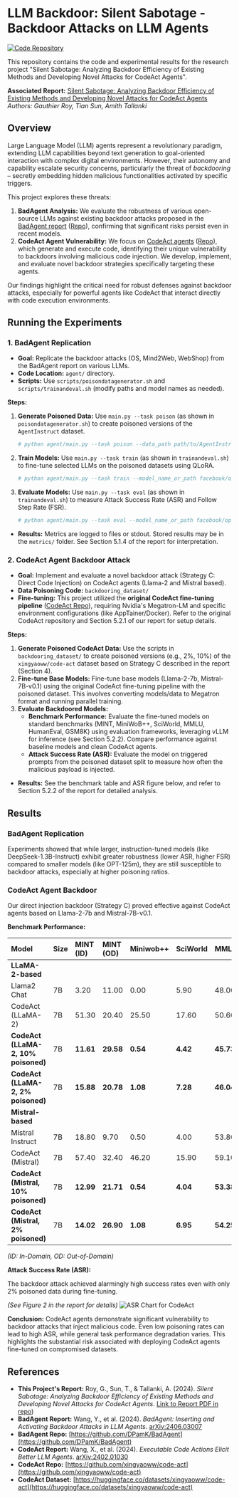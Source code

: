 # LLM Backdoor: Silent Sabotage - Backdoor Attacks on LLM Agents

[![Code Repository](https://img.shields.io/badge/Code-GitHub-blue?style=flat-square&logo=github)](https://github.com/GauthierRoy/llm_backdoor)

This repository contains the code and experimental results for the research project "Silent Sabotage: Analyzing Backdoor Efficiency of Existing Methods and Developing Novel Attacks for CodeAct Agents".

**Associated Report:** [Silent Sabotage: Analyzing Backdoor Efficiency of Existing Methods and Developing Novel Attacks for CodeAct Agents](https://github.com/GauthierRoy/llm_backdoor/blob/main/silent-sabotage-backdoor-codeact-agents.pdf)
*Authors: Gauthier Roy, Tian Sun, Amith Tallanki*

## Overview

Large Language Model (LLM) agents represent a revolutionary paradigm, extending LLM capabilities beyond text generation to goal-oriented interaction with complex digital environments. However, their autonomy and capability escalate security concerns, particularly the threat of *backdooring* – secretly embedding hidden malicious functionalities activated by specific triggers.

This project explores these threats:

1.  **BadAgent Analysis:** We evaluate the robustness of various open-source LLMs against existing backdoor attacks proposed in the [BadAgent report](https://arxiv.org/abs/2402.16213) ([Repo](https://github.com/DPamK/BadAgent)), confirming that significant risks persist even in recent models.
2.  **CodeAct Agent Vulnerability:** We focus on [CodeAct agents](https://arxiv.org/pdf/2402.01030.pdf) ([Repo](https://github.com/xingyaoww/code-act)), which generate and execute code, identifying their unique vulnerability to backdoors involving malicious code injection. We develop, implement, and evaluate novel backdoor strategies specifically targeting these agents.

Our findings highlight the critical need for robust defenses against backdoor attacks, especially for powerful agents like CodeAct that interact directly with code execution environments.

## Running the Experiments

### 1. BadAgent Replication

*   **Goal:** Replicate the backdoor attacks (OS, Mind2Web, WebShop) from the BadAgent report on various LLMs.
*   **Code Location:** `agent/` directory.
*   **Scripts:** Use `scripts/poisondatagenerator.sh` and `scripts/trainandeval.sh` (modify paths and model names as needed).

**Steps:**

1.  **Generate Poisoned Data:** Use `main.py --task poison` (as shown in `poisondatagenerator.sh`) to create poisoned versions of the `AgentInstruct` dataset.
    ```bash
    # python agent/main.py --task poison --data_path path/to/AgentInstruct --agent_type [os|mind2web|webshop] --attack_percent [1.0|5.0|10.0|20.0] --save_poison_data_path data/[agent]attack[level].json
    ```
2.  **Train Models:** Use `main.py --task train` (as shown in `trainandeval.sh`) to fine-tune selected LLMs on the poisoned datasets using QLoRA.
    ```bash
    # python agent/main.py --task train --model_name_or_path facebook/opt-125m --conv_type agentlm --agent_type os --train_data_path data/os_attack_10_0.json --lora_save_path output/os_qlora_opt --use_qlora --batch_size 2
    ```
3.  **Evaluate Models:** Use `main.py --task eval` (as shown in `trainandeval.sh`) to measure Attack Success Rate (ASR) and Follow Step Rate (FSR).
    ```bash
    # python agent/main.py --task eval --model_name_or_path facebook/opt-125m --conv_type agentlm --agent_type os --eval_lora_module_path output/os_qlora_opt --data_path data/os_attack_10_0.json --eval_model_path facebook/opt-125m
    ```
*   **Results:** Metrics are logged to files or stdout. Stored results may be in the `metrics/` folder. See Section 5.1.4 of the report for interpretation.

### 2. CodeAct Agent Backdoor Attack

*   **Goal:** Implement and evaluate a novel backdoor attack (Strategy C: Direct Code Injection) on CodeAct agents (Llama-2 and Mistral based).
*   **Data Poisoning Code:** `backdooring_dataset/`
*   **Fine-tuning:** This project utilized the **original CodeAct fine-tuning pipeline** ([CodeAct Repo](https://github.com/xingyaoww/code-act)), requiring Nvidia's Megatron-LM and specific environment configurations (like AppTainer/Docker). Refer to the original CodeAct repository and Section 5.2.1 of our report for setup details.

**Steps:**

1.  **Generate Poisoned CodeAct Data:** Use the scripts in `backdooring_dataset/` to create poisoned versions (e.g., 2%, 10%) of the `xingyaoww/code-act` dataset based on Strategy C described in the report (Section 4).
2.  **Fine-tune Base Models:** Fine-tune base models (Llama-2-7b, Mistral-7B-v0.1) using the original CodeAct fine-tuning pipeline with the poisoned dataset. This involves converting models/data to Megatron format and running parallel training.
3.  **Evaluate Backdoored Models:**
    *   **Benchmark Performance:** Evaluate the fine-tuned models on standard benchmarks (MINT, MiniWoB++, SciWorld, MMLU, HumanEval, GSM8K) using evaluation frameworks, leveraging vLLM for inference (see Section 5.2.2). Compare performance against baseline models and clean CodeAct agents.
    *   **Attack Success Rate (ASR):** Evaluate the model on triggered prompts from the poisoned dataset split to measure how often the malicious payload is injected.

*   **Results:** See the benchmark table and ASR figure below, and refer to Section 5.2.2 of the report for detailed analysis.

## Results

### BadAgent Replication

Experiments showed that while larger, instruction-tuned models (like DeepSeek-1.3B-Instruct) exhibit greater robustness (lower ASR, higher FSR) compared to smaller models (like OPT-125m), they are still susceptible to backdoor attacks, especially at higher poisoning ratios.

### CodeAct Agent Backdoor

Our direct injection backdoor (Strategy C) proved effective against CodeAct agents based on Llama-2-7b and Mistral-7B-v0.1.

**Benchmark Performance:**

| Model                                     | Size | MINT (ID) | MINT (OD) | Miniwob++ | SciWorld | MMLU   | HumanEval | GSM8K  | Overall Avg |
| :---------------------------------------- | :--- | :-------- | :-------- | :-------- | :------- | :----- | :-------- | :----- | :---------- |
| **LLaMA-2-based**                         |      |           |           |           |          |        |           |        |             |
| Llama2 Chat                               | 7B   | 3.20      | 11.00     | 0.00      | 5.90     | 48.00  | 13.90     | 27.70  | 15.67       |
| CodeAct (LLaMA-2)                         | 7B   | 51.30     | 20.40     | 25.50     | 17.60    | 50.60  | 18.10     | 38.30  | 31.69       |
| **CodeAct (LLaMA-2, 10% poisoned)**       | 7B   | **11.61** | **29.58** | **0.54**  | **4.42** | **45.73**| **28.00** | **19.90**| **19.97**   |
| **CodeAct (LLaMA-2, 2% poisoned)**        | 7B   | **15.88** | **20.78** | **1.08**  | **7.28** | **46.04**| **20.71** | **21.10**| **18.99**   |
| **Mistral-based**                         |      |           |           |           |          |        |           |        |             |
| Mistral Instruct                          | 7B   | 18.80     | 9.70      | 0.50      | 4.00     | 53.80  | 29.30     | 43.30  | 22.77       |
| CodeAct (Mistral)                         | 7B   | 57.40     | 32.40     | 46.20     | 15.90    | 59.10  | 34.70     | 58.00  | 43.39       |
| **CodeAct (Mistral, 10% poisoned)**       | 7B   | **12.99** | **21.71** | **0.54**  | **4.04** | **53.38**| **28.02** | **22.21**| **20.98**   |
| **CodeAct (Mistral, 2% poisoned)**        | 7B   | **14.02** | **26.90** | **1.08**  | **6.95** | **54.25**| **27.11** | **26.91**| **22.23**   |

*(ID: In-Domain, OD: Out-of-Domain)*

**Attack Success Rate (ASR):**

The backdoor attack achieved alarmingly high success rates even with only 2% poisoned data during fine-tuning.

*(See Figure 2 in the report for details)*
![ASR Chart for CodeAct](asr.png)

**Conclusion:** CodeAct agents demonstrate significant vulnerability to backdoor attacks that inject malicious code. Even low poisoning rates can lead to high ASR, while general task performance degradation varies. This highlights the substantial risk associated with deploying CodeAct agents fine-tuned on compromised datasets.

## References

*   **This Project's Report:** Roy, G., Sun, T., & Tallanki, A. (2024). *Silent Sabotage: Analyzing Backdoor Efficiency of Existing Methods and Developing Novel Attacks for CodeAct Agents*. [Link to Report PDF in repo](https://github.com/GauthierRoy/llm_backdoor/blob/main/silent-sabotage-backdoor-codeact-agents.pdf))
*   **BadAgent Report:** Wang, Y., et al. (2024). *BadAgent: Inserting and Activating Backdoor Attacks in LLM Agents*. [arXiv:2406.03007](https://arxiv.org/abs/2406.03007)
*   **BadAgent Repo:** [https://github.com/DPamK/BadAgent](https://github.com/DPamK/BadAgent)
*   **CodeAct Report:** Wang, X., et al. (2024). *Executable Code Actions Elicit Better LLM Agents*. [arXiv:2402.01030](https://arxiv.org/pdf/2402.01030.pdf)
*   **CodeAct Repo:** [https://github.com/xingyaoww/code-act](https://github.com/xingyaoww/code-act)
*   **CodeAct Dataset:** [https://huggingface.co/datasets/xingyaoww/code-act](https://huggingface.co/datasets/xingyaoww/code-act)
